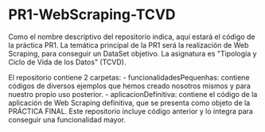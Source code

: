 # PR1-WebScraping-TCVD
Como el nombre descriptivo del repositorio indica, aquí estará el código de la práctica PR1. La temática principal de la PR1 será la realización de Web Scraping, para conseguir un DataSet objetivo. La asignatura es "Tipología y Ciclo de Vida de los Datos" (TCVD).

El repositorio contiene 2 carpetas: 
    - funcionalidadesPequenhas: contiene códigos de diversos ejemplos que hemos creado nosotros mismos y para nuestro propio uso posterior.
    - aplicacionDefinitiva: contiene el código de la aplicación de Web Scraping definitiva, que se presenta como objeto de la PRÁCTICA FINAL. Este repositorio incluye código anterior y lo integra para conseguir una funcionalidad mayor.
    
